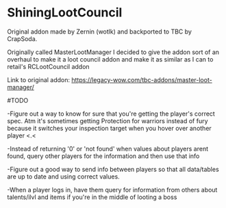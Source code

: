 # ShiningLootCouncil

Original addon made by Zernin (wotlk) and backported to TBC by CrapSoda.

Originally called MasterLootManager I decided to give the addon sort of an overhaul to make it a loot council addon and make it as similar as I can to retail's RCLootCouncil addon

Link to original addon: https://legacy-wow.com/tbc-addons/master-loot-manager/

#TODO

-Figure out a way to know for sure that you're getting the player's correct spec. Atm it's sometimes getting Protection for warriors instead of fury because it switches your inspection target when you hover over another player <.<

-Instead of returning '0' or 'not found' when values about players arent found, query other players for the information and then use that info

-Figure out a good way to send info between players so that all data/tables are up to date and using correct values.

-When a player logs in, have them query for information from others about talents/ilvl and items if you're in the middle of looting a boss
